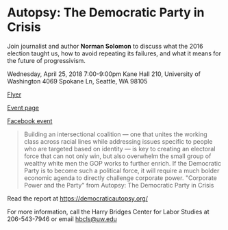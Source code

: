 # Autopsy: The Democratic Party in Crisis

Join journalist and author **Norman Solomon** to discuss what the 2016 election taught us, how to avoid repeating its failures, and what it means for the future of progressivism.

Wednesday, April 25, 2018 7:00-9:00pm
Kane Hall 210, University of Washington
4069 Spokane Ln, Seattle, WA 98105

[Flyer](autopsy-flyer.pdf)

[Event page](https://seattledsa.org/event/talk-norman-solomon-autopsy-democratic-party-crisis/)

[Facebook event](https://www.facebook.com/events/172586046884993/)

> Building an intersectional coalition — one that unites the working class across racial lines while addressing issues specific to people who are targeted based on identity — is key to creating an electoral force that can not only win, but also overwhelm the small group of wealthy white men the GOP works to further enrich. If the Democratic Party is to become such a political force, it will require a much bolder economic agenda to directly challenge corporate power.
> "Corporate Power and the Party" from Autopsy: The Democratic Party in Crisis

Read the report at https://democraticautopsy.org/

For more information, call the Harry Bridges Center for Labor Studies at 206-543-7946 or email hbcls@uw.edu
